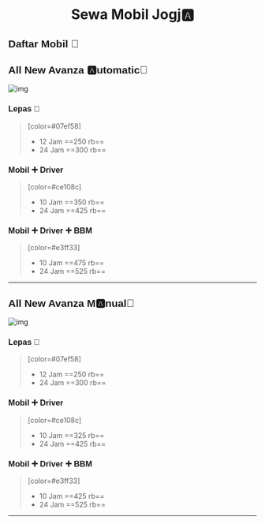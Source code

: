 <html>
<head>
<meta http-equiv=refresh content="5">
<style type="text/css">
@import url(https://cdnjs.cloudflare.com/ajax/libs/highlight.js/9.7.0/styles/github-gist.min.css);
@import url(https://cdnjs.cloudflare.com/ajax/libs/font-awesome/4.7.0/css/font-awesome.min.css);
@import url(//fonts.googleapis.com/earlyaccess/cwtexfangsong.css); 
@import url(//fonts.googleapis.com/earlyaccess/notosanstc.css); 
  .markdown-body blockquote { 
  padding: 0 1em; 
  color: #777; 
  border-left: 0.5em solid #ddd; 
  } 
  .markdown-body a { 
  color: #337ab7; 
  text-decoration: none; 
  } 
  .markdown-body a:hover, 
  a:focus { 
  color: #23527c; 
  } 
 .markdown-body a:focus { 
   outline: 5px auto -webkit-focus-ring-color; 
   outline-offset: -2px; 
   } 
   .markdown-body { 
   max-width:1100px; 
   } 
   .markdown-body .alert{ 
   padding: 10px; 
   margin: 10px auto; 
   } 
   .markdown-body b{ 
   font-weight: 700; 
   } 
   .markdown-body h1, 
   .markdown-body h2, 
   .markdown-body h3, 
   .markdown-body h4, 
   .markdown-body h5, 
   .markdown-body h6 { 
   color: #000000; 
   margin-top: 24px; 
   margin-bottom: 16px; 
   font-weight: 600; 
   line-height: 1.25; 
   } 
   .markdown-body h1 .octicon-link, 
   .markdown-body h2 .octicon-link, 
   .markdown-body h3 .octicon-link, 
   .markdown-body h4 .octicon-link, 
   .markdown-body h5 .octicon-link, 
   .markdown-body h6 .octicon-link { 
   color: #000; 
   vertical-align: middle; 
   visibility: hidden; 
   border-bottom: 1px solid #eee; 
   } 
   .markdown-body h1 { 
   padding-bottom: 0.1em; 
   font-size: 2.1em; 
   } 
   .markdown-body h2 { 
   text-align: center; 
   padding-bottom: 0.3em; 
   font-size: 1.6em; 
   width: 100%; 
   font-weight: bold; 
   margin: 20px auto; 
   font-variant: small-caps; 
   } 
   .markdown-body h3 { 
   font-size: 1.6em; 
   text-decoration: underline;    
   } 
   .markdown-body h4 { 
   display: initial; 
   font-size: 1.2em; 
   } 
   .markdown-body h5 { 
   font-size: 0.875em; 
   } 
   .markdown-body h6 { 
   font-size: 0.85em; 
   color: #777 
   } 
   .markdown-body ul{ 
   list-style-type: disc; 
   } 
   .markdown-body ul, 
   .markdown-body ol { 
   padding-left: 2em 
   } 
   .markdown-body code, 
   .markdown-body tt { 
   padding: 0; 
   padding-top: 0.2em; 
   padding-bottom: 0.2em; 
   margin: 0; 
   font-size: 85%; 
   background-color: rgba(0, 0, 0, 0.04); 
   border-radius: 3px; 
   font-family: Menlo, Monaco, Consolas, "Courier New", monospace; 
   } 
   .markdown-body code::before, 
   .markdown-body code::after, 
   .markdown-body tt::before, 
   .markdown-body tt::after { 
   letter-spacing: -0.1em; 
   content: "\\A0"; 
   } 
   .markdown-body code br, 
   .markdown-body tt br { 
   display: none; 
   } 
   .markdown-body del code { 
   text-decoration: inherit; 
   } 
   .markdown-body pre { 
   word-wrap: normal; 
   } 
   .markdown-body pre>code { 
   padding: 0; 
   margin: 0; 
   font-size: 100%; 
   word-break: normal; 
   white-space: pre; 
   background: transparent; 
   border: 0; 
   } 
   .markdown-body .highlight { 
   margin-bottom: 16px; 
   } 
   .markdown-body .highlight pre { 
   word-break: normal; 
   } 
   .markdown-body .highlight pre, 
   .markdown-body pre { 
   margin: 0 0 10px 0; 
   padding: 16px; 
   overflow: auto; 
   font-size: 85%; 
   line-height: 1.45; 
   background-color: #f7f7f7; 
   border-radius: 3px; 
   } 
   .markdown-body pre code, 
   .markdown-body pre tt { 
   display: inline; 
   max-width: auto; 
   padding: 0; 
   margin: 0; 
   overflow: visible; 
   line-height: inherit; 
   word-wrap: normal; 
   background-color: transparent; 
   border: 0; 
   } 
   .markdown-body pre code::before, 
   .markdown-body pre code::after, 
   .markdown-body pre tt::before, 
   .markdown-body pre tt::after { 
   content: normal; 
   } 
   .markdown-body{ 
   font-family: 'Noto Sans TC', sans-serif; 
   } 
   .markdown-body h1, h2, h3, h4, h5, h6{ 
   font-family: cwTeXFangSong, sans-serif; 
   } 
   .markdown-body h1{ 
   text-align: left;
   } 
   .markdown-body h4{ 
   color: #666 
   } 
   .markdown-body blockquote{ 
   font-size: 20px 
   } 
   .markdown-body table{ 
   display: table; 
   } 
   .list_wrapper ol{ 
   list-style-type: lower-roman; 
   } 
   table{ 
   font-size: 14px; 
   } 
   .p-alert { 
   font-size: 20px; 
   color: red; 
   } 
   article.inpage p { 
   font-size: 19px; 
   margin: 10px 0; 
   word-break: normal; 
   } 
    img {
        display: block;
        float: none;
        margin-left: auto;
        margin-right: auto;
    }    
   </style>
    </head><body>   
    
# <center>Sewa Mobil Jogj:a:</center> 
## Daftar Mobil :construction: 
## All New Avanza :a:utomatic:love_letter: 
![img](https://aceapugtar.cloudimg.io/raw.githubusercontent.com/ariefbuddies/bening-out/master/uploads/m1.webp?w=200&radius=20&force_format=png&#center)
### Lepas :key: 
    
> [color=#07ef58] 
> * 12 Jam ==250 rb==
> * 24 Jam ==300 rb==
### Mobil :heavy_plus_sign: Driver
    
> [color=#ce108c]
> * 10 Jam ==350 rb==
> * 24 Jam ==425 rb==    
### Mobil :heavy_plus_sign: Driver :heavy_plus_sign: BBM
    
> [color=#e3ff33]
> * 10 Jam ==475 rb==
> * 24 Jam ==525 rb==    
---

## All New Avanza M:a:nual:love_letter: 
![img](https://aceapugtar.cloudimg.io/raw.githubusercontent.com/ariefbuddies/bening-out/master/uploads/m3.webp?w=200&radius=20&force_format=png&#center)
### Lepas :key: 
    
> [color=#07ef58] 
> * 12 Jam ==250 rb==
> * 24 Jam ==300 rb==
### Mobil :heavy_plus_sign: Driver
    
> [color=#ce108c]
> * 10 Jam ==325 rb==
> * 24 Jam ==425 rb==    
### Mobil :heavy_plus_sign: Driver :heavy_plus_sign: BBM
    
> [color=#e3ff33]
> * 10 Jam ==425 rb==
> * 24 Jam ==525 rb==    
---
</body>
</html>
